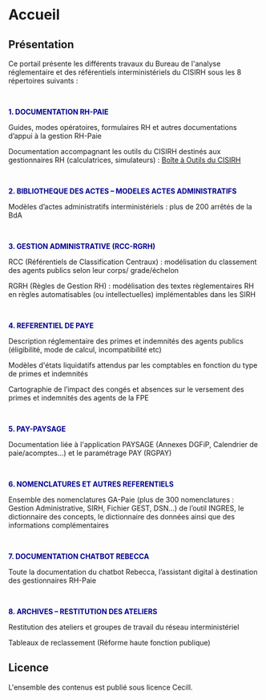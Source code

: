 # Accueil

## Présentation

Ce portail présente les différents travaux du Bureau de l'analyse réglementaire et des référentiels interministériels du CISIRH sous les 8 répertoires suivants :


<br>

<span style="color:#000091">**1. DOCUMENTATION RH-PAIE**</span>

Guides, modes opératoires, formulaires RH et autres documentations d’appui à la gestion RH-Paie

Documentation accompagnant les outils du CISIRH destinés aux gestionnaires RH (calculatrices, simulateurs) : [Boîte à Outils du CISIRH](https://outils.cisirh.gouv.fr/)


<br>

<span style="color:#000091">**2. BIBLIOTHEQUE DES ACTES – MODELES ACTES ADMINISTRATIFS**</span>

Modèles d’actes administratifs interministériels : plus de 200 arrêtés de la BdA


<br>

<span style="color:#000091">**3. GESTION ADMINISTRATIVE (RCC-RGRH)** </span>

RCC (Référentiels de Classification Centraux) : modélisation du classement des agents publics selon leur corps/ grade/échelon

RGRH (Règles de Gestion RH) : modélisation des textes règlementaires RH en règles automatisables (ou intellectuelles) implémentables dans les SIRH


<br>

<span style="color:#000091">**4. REFERENTIEL DE PAYE**</span>

Description réglementaire des primes et indemnités des agents publics (éligibilité, mode de calcul, incompatibilité etc)

Modèles d'états liquidatifs attendus par les comptables en fonction du type de primes et indemnités

Cartographie de l’impact des congés et absences sur le versement des primes et indemnités des agents de la FPE


<br>

<span style="color:#000091">**5. PAY-PAYSAGE**</span>

Documentation liée à l'application PAYSAGE (Annexes DGFiP, Calendrier de paie/acomptes…) et le paramétrage PAY (RGPAY)


<br>

<span style="color:#000091">**6. NOMENCLATURES ET AUTRES REFERENTIELS**</span>

Ensemble des nomenclatures GA-Paie (plus de 300 nomenclatures : Gestion Administrative, SIRH, Fichier GEST, DSN…) de l’outil INGRES, le dictionnaire des concepts, le dictionnaire des données ainsi que des informations complémentaires


<br>

<span style="color:#000091">**7. DOCUMENTATION CHATBOT REBECCA**</span>

Toute la documentation du chatbot Rebecca, l’assistant digital à destination des gestionnaires RH-Paie


<br>

<span style="color:#000091">**8. ARCHIVES – RESTITUTION DES ATELIERS**</span>

Restitution des ateliers et groupes de travail du réseau interministériel

Tableaux de reclassement (Réforme haute fonction publique)


## Licence

L'ensemble des contenus est publié sous licence Cecill.
